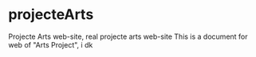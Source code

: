 # projecteArts
Projecte Arts web-site, real projecte arts web-site
This is a document for web of "Arts Project", i dk
